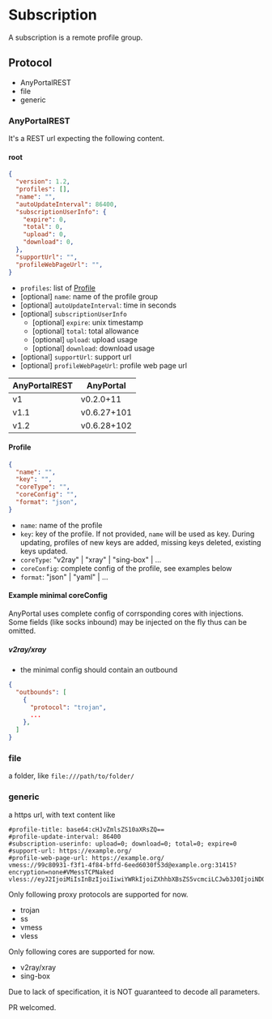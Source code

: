 # Subscription

A subscription is a remote profile group.

## Protocol

- AnyPortalREST
- file
- generic

### AnyPortalREST

It's a REST url expecting the following content.

#### root

```json
{
  "version": 1.2,
  "profiles": [],
  "name": "",
  "autoUpdateInterval": 86400,
  "subscriptionUserInfo": {
    "expire": 0,
    "total": 0,
    "upload": 0,
    "download": 0,
  },
  "supportUrl": "",
  "profileWebPageUrl": "",
}
```

- `profiles`: list of [Profile](#profile)
- [optional] `name`: name of the profile group
- [optional] `autoUpdateInterval`: time in seconds
- [optional] `subscriptionUserInfo`
  - [optional] `expire`: unix timestamp
  - [optional] `total`: total allowance
  - [optional] `upload`: upload usage
  - [optional] `download`: download usage
- [optional] `supportUrl`: support url
- [optional] `profileWebPageUrl`: profile web page url

| AnyPortalREST | AnyPortal   |
| ------------- | ----------- |
| v1            | v0.2.0+11   |
| v1.1          | v0.6.27+101 |
| v1.2          | v0.6.28+102 |

#### Profile

```json
{
  "name": "",
  "key": "",
  "coreType": "",
  "coreConfig": "",
  "format": "json",
}
```

- `name`: name of the profile
- `key`: key of the profile. If not provided, `name` will be used as key. During updating, profiles of new keys are added, missing keys deleted, existing keys updated.
- `coreType`: "v2ray" | "xray" | "sing-box" | ...
- `coreConfig`: complete config of the profile, see examples below
- `format`: "json" | "yaml" | ...

#### Example minimal coreConfig

AnyPortal uses complete config of corrsponding cores with injections. Some fields (like socks inbound) may be injected on the fly thus can be omitted.

##### v2ray/xray

- the minimal config should contain an outbound

```json
{
  "outbounds": [
    {
      "protocol": "trojan",
      ...
    },
  ]
}
```

### file

a folder, like `file:///path/to/folder/`

### generic

a https url, with text content like

```plain
#profile-title: base64:cHJvZmlsZS10aXRsZQ==
#profile-update-interval: 86400
#subscription-userinfo: upload=0; download=0; total=0; expire=0
#support-url: https://example.org/
#profile-web-page-url: https://example.org/
vmess://99c80931-f3f1-4f84-bffd-6eed6030f53d@example.org:31415?encryption=none#VMessTCPNaked
vless://eyJ2IjoiMiIsInBzIjoiIiwiYWRkIjoiZXhhbXBsZS5vcmciLCJwb3J0IjoiNDQzIiwidHlwZSI6Im5vbmUiLCJpZCI6Ijc2YmRhZjJmLTdkZWMtNGJlOS1iYzZjLWM2ZThlMmE5ZWJiNSIsImFpZCI6IjAiLCJuZXQiOiJ3cyIsInBhdGgiOiIvIiwiaG9zdCI6ImV4YW1wbGUub3JnIiwidGxzIjoiIn0=
```

Only following proxy protocols are supported for now.

- trojan
- ss
- vmess
- vless

Only following cores are supported for now.

- v2ray/xray
- sing-box

Due to lack of specification, it is NOT guaranteed to decode all parameters.

PR welcomed.

